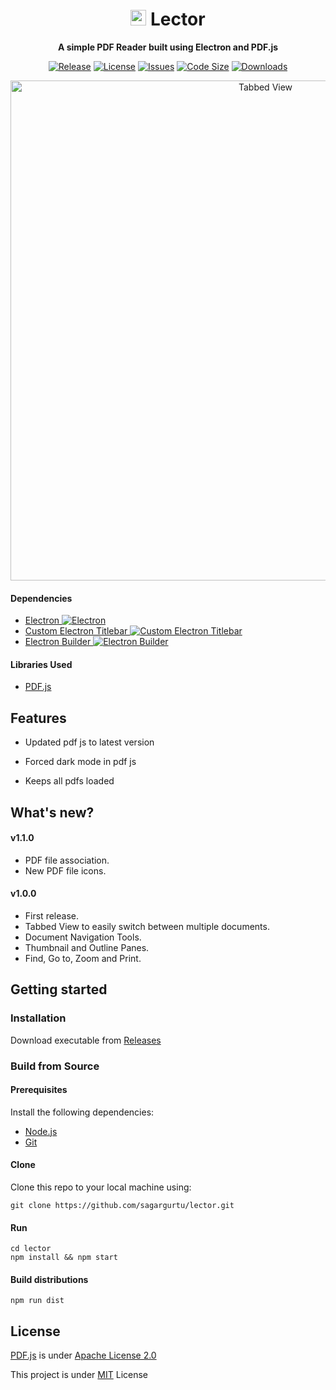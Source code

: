 <h1 align="center">
  <a href="https://sagargurtu.github.io/lector/"><img src="https://github.com/sagargurtu/lector/blob/master/docs/assets/images/logo.png" width=25 /></a> Lector
</h1>

<p align="center">
  <strong>A simple PDF Reader built using Electron and PDF.js</strong>
</p>

<p align="center">
  <a href="https://github.com/sagargurtu/lector/releases"><img alt="Release" src="https://img.shields.io/github/release/sagargurtu/lector.svg"/></a>
  <a href="https://github.com/sagargurtu/lector/blob/master/LICENSE"><img alt="License" src="https://img.shields.io/github/license/sagargurtu/lector.svg"/></a>
  <a href="https://github.com/sagargurtu/lector/issues"><img alt="Issues" src="https://img.shields.io/github/issues/sagargurtu/lector.svg"/></a>
  <a href="https://github.com/sagargurtu/lector"><img alt="Code Size" src="https://img.shields.io/github/languages/code-size/sagargurtu/lector.svg"/></a>
  <a href="https://github.com/sagargurtu/lector"><img alt="Downloads" src="https://img.shields.io/github/downloads/sagargurtu/lector/total.svg"/></a>
</p>

<p align="center">
  <img alt="Tabbed View" src="https://github.com/sagargurtu/lector/blob/master/docs/assets/screenshots/Tabbed%20View.png" width=800/>
</p>

#### Dependencies
* <a href="https://electronjs.org/">Electron <img alt="Electron" src="https://img.shields.io/github/package-json/dependency-version/sagargurtu/lector/dev/electron.svg"/></a>
* <a href="https://github.com/AlexTorresSk/custom-electron-titlebar">Custom Electron Titlebar <img alt="Custom Electron Titlebar" src="https://img.shields.io/github/package-json/dependency-version/sagargurtu/lector/dev/custom-electron-titlebar.svg"/></a>
* <a href="https://www.electron.build/">Electron Builder <img alt="Electron Builder" src="https://img.shields.io/github/package-json/dependency-version/sagargurtu/lector/dev/electron-builder.svg"/></a>

#### Libraries Used
* [PDF.js](https://mozilla.github.io/pdf.js/)

## Features
* Updated pdf js to latest version

* Forced dark mode in pdf js

* Keeps all pdfs loaded 

## What's new?

#### v1.1.0
* PDF file association.
* New PDF file icons.

#### v1.0.0
* First release.
* Tabbed View to easily switch between multiple documents.
* Document Navigation Tools.
* Thumbnail and Outline Panes.
* Find, Go to, Zoom and Print.

## Getting started

### Installation

Download executable from [Releases](https://github.com/sagargurtu/lector/releases)

### Build from Source

#### Prerequisites
Install the following dependencies:
* [Node.js](https://nodejs.org/en/)
* [Git](https://git-scm.com/)

#### Clone
Clone this repo to your local machine using:
```
git clone https://github.com/sagargurtu/lector.git
```

#### Run
```
cd lector
npm install && npm start
```

#### Build distributions
```
npm run dist
```

## License
[PDF.js](https://mozilla.github.io/pdf.js/) is under [Apache License 2.0](https://github.com/mozilla/pdf.js/blob/master/LICENSE)

This project is under [MIT](https://github.com/sagargurtu/lector/blob/master/LICENSE) License
